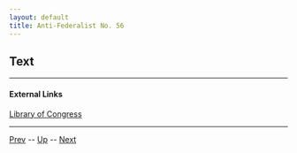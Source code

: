 ```yaml
---
layout: default
title: Anti-Federalist No. 56
---
```


## Text

---
#### External Links
[Library of Congress]()

---

[Prev](55.md) -- [Up](README.md) -- [Next](57.md)
